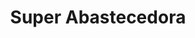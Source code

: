 ---
title: "Super Abastecedora"
url: /valle-de-santiago/super-abastecedora-sonora/
shop: supermercado
---